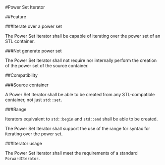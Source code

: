 #Power Set Iterator

##Feature

###Iterate over a power set

The Power Set Iterator shall be capable of iterating
over the power set of an STL container.

###Not generate power set

The Power Set Iterator shall not require
nor internally perform the creation of
the power set of the source container.

##Compatibility

###Source container

A Power Set Iterator shall be able to be created
from any STL-compatible container, not just `std::set`.

###Range

Iterators equivalent to `std::begin` and `std::end` shall be able to be created.

The Power Set Iterator shall support the use of the range for syntax
for iterating over the power set.

###Iterator usage

The Power Set Iterator shall meet the requirements of a standard `ForwardIterator`.
